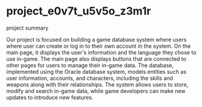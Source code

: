 # project_e0v7t_u5v5o_z3m1r

project summary

Our project is focused on building a game database system where users where user can create or log in to their own account in the system. On the main page, it displays the user's information and the language they chose to use in-game. The main page also displays buttons that are connected to other pages for users to manage their in-game data. The database, implemented using the Oracle database system, models entities such as user information, accounts, and characters, including the skills and weapons along with their relationships. The system allows users to store, modify and search in-game data, while game developers can make new updates to introduce new features.

